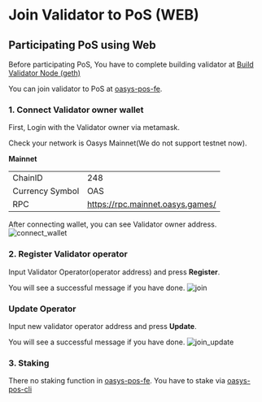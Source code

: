 # Join Validator to PoS (WEB)

## Participating PoS using Web
Before participating PoS, You have to complete building validator at [Build Validator Node (geth)](/docs/hub-validator/operate-validator/1-2-build-validator-node)

You can join validator to PoS at [oasys-pos-fe](https://oasys-pos-fe.vercel.app/validator).

### 1. Connect Validator owner wallet
First, Login with the Validator owner via metamask.

Check your network is Oasys Mainnet(We do not support testnet now).

**Mainnet**

|                 |                                    |
|-----------------|------------------------------------|
| ChainID         | 248                                |
| Currency Symbol | OAS                                |
| RPC             | https://rpc.mainnet.oasys.games/   |


After connecting wallet, you can see Validator owner address. 
![connect_wallet](/img/docs/tech/joinvalidator/connect_wallet.png)

### 2. Register Validator operator
Input Validator Operator(operator address) and press **Register**.

You will see a successful message if you have done.
![join](/img/docs/tech/joinvalidator/join_validator.png)

### Update Operator
Input new validator operator address and press **Update**.

You will see a successful message if you have done.
![join_update](/img/docs/tech/joinvalidator/join_validator_update.png)

### 3. Staking
There no staking function in [oasys-pos-fe](https://oasys-pos-fe.vercel.app/validator).
You have to stake via [oasys-pos-cli](/docs/hub-validator/operate-validator/1-3-join-validator-cli#4-staking)